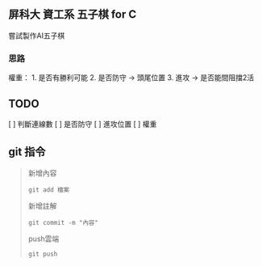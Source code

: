 ## 屏科大 資工系 五子棋 for C
嘗試製作AI五子棋
### 思路
權重：
    1. 是否有勝利可能
    2. 是否防守 -> 頭尾位置
    3. 進攻 -> 是否能間阻擋2活

## TODO
[ ] 判斷連線數
[ ] 是否防守
[ ] 進攻位置
[ ] 權重
## git 指令
>新增內容
> ```git
> git add 檔案
> ```
>新增註解
> ```git
> git commit -m "內容"
> ```
>push雲端
> ``` git
> git push
> ``` 